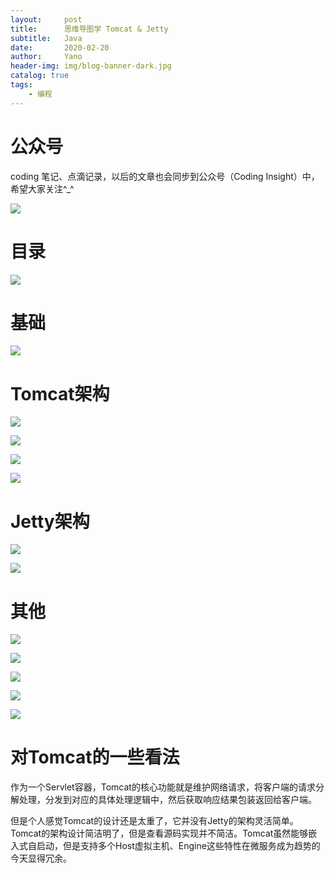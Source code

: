 ```yaml
---
layout:     post
title:      思维导图学 Tomcat & Jetty
subtitle:   Java
date:       2020-02-20
author:     Yano
header-img: img/blog-banner-dark.jpg
catalog: true
tags:
    - 编程
---
```


# 公众号

coding 笔记、点滴记录，以后的文章也会同步到公众号（Coding Insight）中，希望大家关注^_^

![](http://yano.oss-cn-beijing.aliyuncs.com/2019-07-29-qrcode_for_gh_a26ce4572791_258.jpg)


# 目录

![](http://yano.oss-cn-beijing.aliyuncs.com/2020-02-28-024008.png)

# 基础

![](http://yano.oss-cn-beijing.aliyuncs.com/2020-02-28-024110.png)

# Tomcat架构

![](http://yano.oss-cn-beijing.aliyuncs.com/2020-02-28-024155.png)

![](http://yano.oss-cn-beijing.aliyuncs.com/2020-02-28-024217.png)

![](http://yano.oss-cn-beijing.aliyuncs.com/2020-02-28-024252.png)

![](http://yano.oss-cn-beijing.aliyuncs.com/2020-02-28-024404.png)

# Jetty架构

![](http://yano.oss-cn-beijing.aliyuncs.com/2020-02-28-024549.png)

![](http://yano.oss-cn-beijing.aliyuncs.com/2020-02-28-030504.png)

# 其他

![](http://yano.oss-cn-beijing.aliyuncs.com/2020-02-28-024726.png)

![](http://yano.oss-cn-beijing.aliyuncs.com/2020-02-28-024817.png)

![](http://yano.oss-cn-beijing.aliyuncs.com/2020-02-28-024930.png)

![](http://yano.oss-cn-beijing.aliyuncs.com/2020-02-28-024952.png)

![](http://yano.oss-cn-beijing.aliyuncs.com/2020-02-28-025019.png)

# 对Tomcat的一些看法

作为一个Servlet容器，Tomcat的核心功能就是维护网络请求，将客户端的请求分解处理，分发到对应的具体处理逻辑中，然后获取响应结果包装返回给客户端。

但是个人感觉Tomcat的设计还是太重了，它并没有Jetty的架构灵活简单。Tomcat的架构设计简洁明了，但是查看源码实现并不简洁。Tomcat虽然能够嵌入式自启动，但是支持多个Host虚拟主机、Engine这些特性在微服务成为趋势的今天显得冗余。

